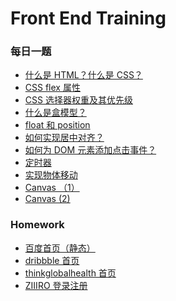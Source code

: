 <!--
 * @Author: miao yu
 * @Date: 2020-02-17 19:07:56
 * @LastEditors: miao yu
 * @LastEditTime: 2020-02-29 22:44:47
 * @Description: 
 -->
# Front End Training

### 每日一题

- [什么是 HTML？什么是 CSS？](https://github.com/goldEli/Front-End-Training/issues/2)
- [CSS flex 属性](https://github.com/goldEli/Front-End-Training/issues/5)
- [CSS 选择器权重及其优先级](https://github.com/goldEli/Front-End-Training/issues/9)
- [什么是盒模型？](https://github.com/goldEli/Front-End-Training/issues/10)
- [float 和 position](https://github.com/goldEli/Front-End-Training/issues/12)
- [如何实现居中对齐？](https://github.com/goldEli/Front-End-Training/issues/16)
- [如何为 DOM 元素添加点击事件？](https://github.com/goldEli/Front-End-Training/issues/22)
- [定时器](https://github.com/goldEli/Front-End-Training/issues/23)
- [实现物体移动](https://github.com/goldEli/Front-End-Training/issues/24)
- [Canvas （1）](https://github.com/goldEli/Front-End-Training/issues/26)
- [Canvas (2)](https://github.com/goldEli/Front-End-Training/issues/27)

### Homework

- [百度首页（静态）](https://github.com/goldEli/Front-End-Training/issues/1)
- [dribbble 首页](https://github.com/goldEli/Front-End-Training/issues/8)
- [thinkglobalhealth 首页](https://github.com/goldEli/Front-End-Training/issues/17)
- [ZIIIRO 登录注册](https://github.com/goldEli/Front-End-Training/issues/28)
